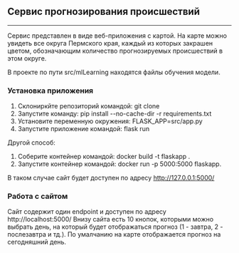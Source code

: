 ## Сервис прогнозирования происшествий
*** 
Сервис представлен в виде веб-приложения с картой. На карте можно увидеть все округа Пермского края, каждый из которых закрашен цветом, обозначающим количество прогнозируемых происшествий в этом округе.

В проекте по пути src/mlLearning находятся файлы обучения модели. 

### Установка приложения
1. Склониркйте репозиторий командой: git clone
2. Запустите команду: pip install --no-cache-dir -r requirements.txt
3. Установите переменную окружения: FLASK_APP=src/app.py
4. Запустите приложение командой: flask run

Другой способ:
1. Соберите контейнер командой: docker build -t flaskapp .
2. Запустите контейнер командой: docker run -p 5000:5000 flaskapp.

В таком случае сайт будет доступен по адресу http://127.0.0.1:5000/

### Работа с сайтом

Сайт содержит один endpoint и доступен по адресу http://localhost:5000/
Внизу сайта есть 10 кнопок, которыми можно выбрать день, на который будет отображаться прогноз (1 - завтра, 2 - послезавтра и тд.). По умалчанию на карте отображается прогноз на сегодняшний день.
